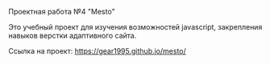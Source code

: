 Проектная работа №4 "Mesto"

Это учебный проект для изучения возможностей javascript, закрепления навыков верстки адаптивного сайта.

Ссылка на проект: https://gear1995.github.io/mesto/
